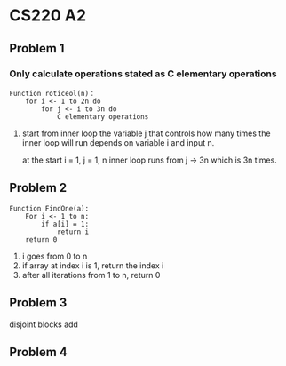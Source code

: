 # CS220 A2

## Problem 1

### Only calculate operations stated as C elementary operations

```
Function roticeol(n)：
    for i <- 1 to 2n do
        for j <- i to 3n do
            C elementary operations
```

1. start from inner loop
   the variable j that controls how many times the inner loop will run depends on variable i and input n.

   at the start
   i = 1, j = 1, n
   inner loop runs from j -> 3n which is 3n times.

## Problem 2

```
Function FindOne(a):
    For i <- 1 to n:
        if a[i] = 1:
            return i
    return 0
```

1. i goes from 0 to n
2. if array at index i is 1, return the index i
3. after all iterations from 1 to n, return 0

## Problem 3
disjoint blocks
add

## Problem 4